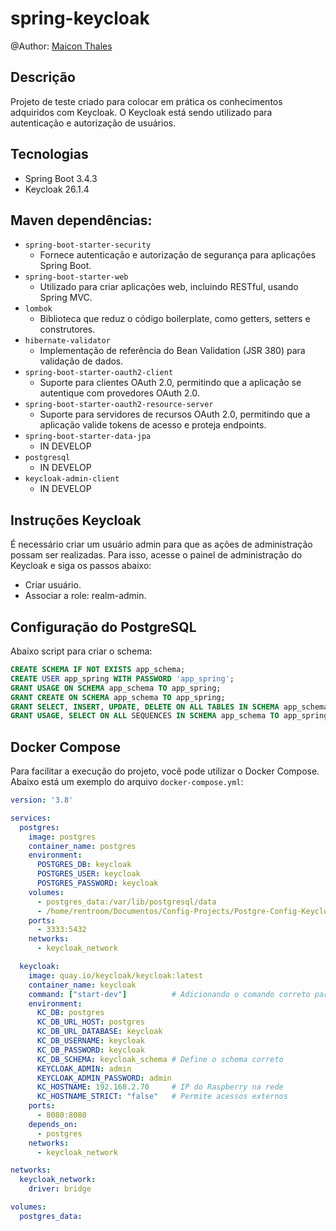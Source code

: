 # spring-keycloak

@Author: [Maicon Thales](https://www.linkedin.com/in/maicon-thales-555996110/)

## Descrição
Projeto de teste criado para colocar em prática os conhecimentos adquiridos com Keycloak. O Keycloak está sendo utilizado para autenticação e autorização de usuários.

## Tecnologias
- Spring Boot 3.4.3
- Keycloak 26.1.4

## Maven dependências:
- `spring-boot-starter-security`
    - Fornece autenticação e autorização de segurança para aplicações Spring Boot.
- `spring-boot-starter-web`
    - Utilizado para criar aplicações web, incluindo RESTful, usando Spring MVC.
- `lombok`
    - Biblioteca que reduz o código boilerplate, como getters, setters e construtores.
- `hibernate-validator`
    - Implementação de referência do Bean Validation (JSR 380) para validação de dados.
- `spring-boot-starter-oauth2-client`
    - Suporte para clientes OAuth 2.0, permitindo que a aplicação se autentique com provedores OAuth 2.0.
- `spring-boot-starter-oauth2-resource-server`
    - Suporte para servidores de recursos OAuth 2.0, permitindo que a aplicação valide tokens de acesso e proteja endpoints.
- `spring-boot-starter-data-jpa`
  - IN DEVELOP
- `postgresql`
  - IN DEVELOP 
- `keycloak-admin-client`
  - IN DEVELOP

## Instruções Keycloak
É necessário criar um usuário admin para que as ações de administração possam ser realizadas. Para isso, acesse o painel de administração do Keycloak e siga os passos abaixo:
- Criar usuário.
- Associar a role: realm-admin.

## Configuração do PostgreSQL
Abaixo script para criar o schema:

```sql
CREATE SCHEMA IF NOT EXISTS app_schema;
CREATE USER app_spring WITH PASSWORD 'app_spring';
GRANT USAGE ON SCHEMA app_schema TO app_spring;
GRANT CREATE ON SCHEMA app_schema TO app_spring;
GRANT SELECT, INSERT, UPDATE, DELETE ON ALL TABLES IN SCHEMA app_schema TO app_spring;
GRANT USAGE, SELECT ON ALL SEQUENCES IN SCHEMA app_schema TO app_spring;
```

## Docker Compose

Para facilitar a execução do projeto, você pode utilizar o Docker Compose. Abaixo está um exemplo do arquivo `docker-compose.yml`:

```yaml
version: '3.8'

services:
  postgres:
    image: postgres
    container_name: postgres
    environment:
      POSTGRES_DB: keycloak
      POSTGRES_USER: keycloak
      POSTGRES_PASSWORD: keycloak
    volumes:
      - postgres_data:/var/lib/postgresql/data
      - /home/rentroom/Documentos/Config-Projects/Postgre-Config-Keycloak/init-schema.sql:/docker-entrypoint-initdb.d/init-schema.sql
    ports:
      - 3333:5432
    networks:
      - keycloak_network

  keycloak:
    image: quay.io/keycloak/keycloak:latest
    container_name: keycloak
    command: ["start-dev"]          # Adicionando o comando correto para iniciar o servidor
    environment:
      KC_DB: postgres
      KC_DB_URL_HOST: postgres
      KC_DB_URL_DATABASE: keycloak
      KC_DB_USERNAME: keycloak
      KC_DB_PASSWORD: keycloak
      KC_DB_SCHEMA: keycloak_schema # Define o schema correto
      KEYCLOAK_ADMIN: admin
      KEYCLOAK_ADMIN_PASSWORD: admin
      KC_HOSTNAME: 192.168.2.70     # IP do Raspberry na rede
      KC_HOSTNAME_STRICT: "false"   # Permite acessos externos
    ports:
      - 8080:8080
    depends_on:
      - postgres
    networks:
      - keycloak_network

networks:
  keycloak_network:
    driver: bridge

volumes:
  postgres_data:
```